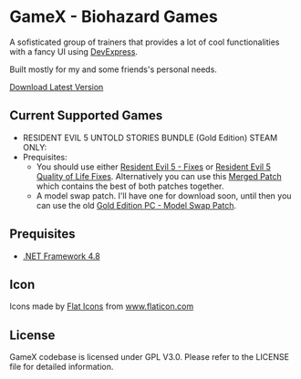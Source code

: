 GameX - Biohazard Games
=======================

A sofisticated group of trainers that provides a lot of cool functionalities with a fancy UI using [DevExpress](https://www.devexpress.com).

Built mostly for my and some friends's personal needs.

[Download Latest Version](https://raw.githubusercontent.com/LuBuCake/GameX/main/GameX/GameX.Versioning/GameX.Launcher.x86/latest.zip)

## Current Supported Games

* RESIDENT EVIL 5 UNTOLD STORIES BUNDLE (Gold Edition) STEAM ONLY:
* Prequisites:
  - You should use either [Resident Evil 5 - Fixes](https://steamcommunity.com/sharedfiles/filedetails/?id=864823595) or [Resident Evil 5 Quality of Life Fixes](https://steamcommunity.com/sharedfiles/filedetails/?id=1533171339). Alternatively you can use this [Merged Patch](https://github.com/LuBuCake/GameX/raw/refs/heads/main/GameX/GameX.Prequisites/GameX.Biohazard.5/RE5%20Maluc's%20Fixes%20+%20Rick's%20QOL%20Fixes.zip) which contains the best of both patches together.
  - A model swap patch. I'll have one for download soon, until then you can use the old [Gold Edition PC - Model Swap Patch](https://residentevilmodding.boards.net/thread/4203/gold-edition-model-swap-patch).

## Prequisites

* [.NET Framework 4.8](https://dotnet.microsoft.com/en-us/download/dotnet-framework/net48)

## Icon

<div>Icons made by <a href="https://www.flaticon.com/authors/flat-icons" title="Flat Icons">Flat Icons</a> from <a href="https://www.flaticon.com/" title="Flaticon">www.flaticon.com</a></div>

## License

GameX codebase is  licensed under GPL V3.0.
Please refer to the LICENSE file for detailed information.

